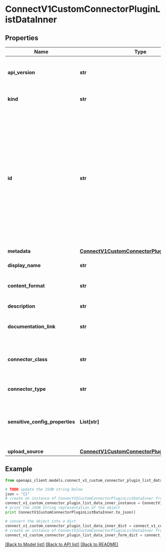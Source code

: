 # ConnectV1CustomConnectorPluginListDataInner


## Properties
Name | Type | Description | Notes
------------ | ------------- | ------------- | -------------
**api_version** | **str** | APIVersion defines the schema version of this representation of a resource. | [optional] [readonly] 
**kind** | **str** | Kind defines the object this REST resource represents. | [optional] [readonly] 
**id** | **str** | ID is the \&quot;natural identifier\&quot; for an object within its scope/namespace; it is normally unique across time but not space. That is, you can assume that the ID will not be reclaimed and reused after an object is deleted (\&quot;time\&quot;); however, it may collide with IDs for other object &#x60;kinds&#x60; or objects of the same &#x60;kind&#x60; within a different scope/namespace (\&quot;space\&quot;). | [readonly] 
**metadata** | [**ConnectV1CustomConnectorPluginMetadata**](ConnectV1CustomConnectorPluginMetadata.md) |  | 
**display_name** | **str** | Display name of Custom Connector Plugin. | 
**content_format** | **str** | Archive format of Custom Connector Plugin. | [optional] [readonly] 
**description** | **str** | Description of Custom Connector Plugin. | [optional] 
**documentation_link** | **str** | Document link of Custom Connector Plugin. | [optional] 
**connector_class** | **str** | Java class or alias for connector. You can get connector class from connector documentation provided by developer. | 
**connector_type** | **str** | Custom Connector type.  | 
**sensitive_config_properties** | **List[str]** | A sensitive property is a connector configuration property that must be hidden after a user enters property value when setting up connector. | [optional] 
**upload_source** | [**ConnectV1CustomConnectorPluginUploadSource**](ConnectV1CustomConnectorPluginUploadSource.md) |  | 

## Example

```python
from openapi_client.models.connect_v1_custom_connector_plugin_list_data_inner import ConnectV1CustomConnectorPluginListDataInner

# TODO update the JSON string below
json = "{}"
# create an instance of ConnectV1CustomConnectorPluginListDataInner from a JSON string
connect_v1_custom_connector_plugin_list_data_inner_instance = ConnectV1CustomConnectorPluginListDataInner.from_json(json)
# print the JSON string representation of the object
print ConnectV1CustomConnectorPluginListDataInner.to_json()

# convert the object into a dict
connect_v1_custom_connector_plugin_list_data_inner_dict = connect_v1_custom_connector_plugin_list_data_inner_instance.to_dict()
# create an instance of ConnectV1CustomConnectorPluginListDataInner from a dict
connect_v1_custom_connector_plugin_list_data_inner_form_dict = connect_v1_custom_connector_plugin_list_data_inner.from_dict(connect_v1_custom_connector_plugin_list_data_inner_dict)
```
[[Back to Model list]](../ccloud/README.md#documentation-for-models) [[Back to API list]](../ccloud/README.md#documentation-for-api-endpoints) [[Back to README]](../ccloud/README.md)


